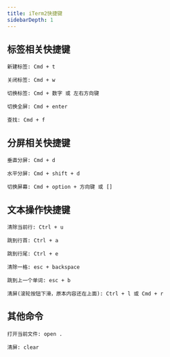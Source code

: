 ```yaml
---
title: iTerm2快捷键
sidebarDepth: 1
---
```

## 标签相关快捷键
```
新建标签: Cmd + t

关闭标签: Cmd + w

切换标签: Cmd + 数字 或 左右方向键

切换全屏: Cmd + enter

查找: Cmd + f
```

## 分屏相关快捷键
```
垂直分屏: Cmd + d

水平分屏: Cmd + shift + d

切换屏幕: Cmd + option + 方向键 或 []
```

## 文本操作快捷键
```
清除当前行: Ctrl + u

跳到行首: Ctrl + a

跳到行尾: Ctrl + e

清除一格: esc + backspace

跳到上一个单词: esc + b

清屏(滚轮按钮下滑，原本内容还在上面): Ctrl + l 或 Cmd + r
```

## 其他命令
```
打开当前文件: open .

清屏: clear
```